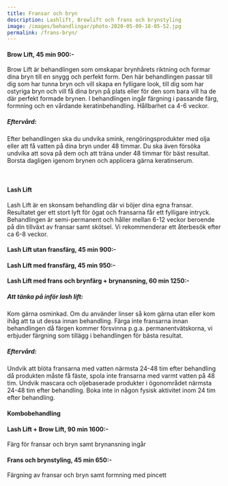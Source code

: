 ```yaml
---
title: Fransar och bryn
description: Lashlift, Browlift och frans och brynstyling
image: /images/behandlingar/photo-2020-05-09-18-05-52.jpg
permalink: /frans-bryn/
---
```

#### Brow Lift, 45 min 900:-

Brow Lift är behandlingen som omskapar brynh&aring;rets riktning och formar dina bryn till en snygg och perfekt form. Den här behandlingen passar till dig som har tunna bryn och vill skapa en fylligare look, till dig som har ostyriga bryn och vill f&aring; dina bryn p&aring; plats eller för den som bara vill ha de där perfekt formade brynen. I behandlingen ing&aring;r färgning i passande färg, formning och en v&aring;rdande keratinbehandling. H&aring;llbarhet ca 4-6 veckor.

##### Efterv&aring;rd:

Efter behandlingen ska du undvika smink, rengöringsprodukter med olja eller att f&aring; vatten p&aring; dina bryn under 48 timmar. Du ska även försöka undvika att sova p&aring; dem och att träna under 48 timmar för bäst resultat. Borsta dagligen igenom brynen och applicera gärna keratinserum.

&nbsp;

#### Lash Lift

Lash Lift är en skonsam behandling där vi böjer dina egna fransar. Resultatet ger ett stort lyft för ögat och fransarna f&aring;r ett fylligare intryck. Behandlingen är semi-permanent och h&aring;ller mellan 6-12 veckor beroende p&aring; din tillväxt av fransar samt skötsel. Vi rekommenderar ett &aring;terbesök efter ca 6-8 veckor.

#### Lash Lift utan fransfärg, 45 min 900:-

#### Lash Lift med fransfärg, 45 min 950:-

#### Lash Lift med frans och brynfärg + brynansning, 60 min 1250:-

##### Att tänka p&aring; inför lash lift:

Kom gärna osminkad. Om du använder linser s&aring; kom gärna utan eller kom ih&aring;g att ta ut dessa innan behandling. Färga inte fransarna innan behandlingen d&aring; färgen kommer försvinna p.g.a. permanentvätskorna, vi erbjuder färgning som tillägg i behandlingen för bästa resultat.

##### Efterv&aring;rd:

Undvik att blöta fransarna med vatten närmsta 24-48 tim efter behandling d&aring; produkten m&aring;ste f&aring; fäste, spola inte fransarna med varmt vatten p&aring; 48 tim. Undvik mascara och oljebaserade produkter i ögonomr&aring;det närmsta 24-48 tim efter behandling. Boka inte in n&aring;gon fysisk aktivitet inom 24 tim efter behandling.

#### Kombobehandling

#### Lash Lift + Brow Lift, 90 min 1600:-

Färg för fransar och bryn samt brynansning ing&aring;r

#### Frans och brynstyling, 45 min 650:-

Färgning av fransar och bryn samt formning med pincett